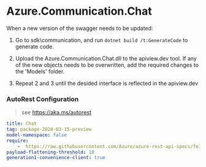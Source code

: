 # Azure.Communication.Chat
When a new version of the swagger needs to be updated:
1. Go to sdk\communication, and run `dotnet build /t:GenerateCode` to generate code.
2. Upload the Azure.Communication.Chat.dll to the apiview.dev tool.
If any of the new objects needs to be overwritten, add the required changes to the 'Models' folder.

3. Repeat 2 and 3 until the desided interface is reflected in the apiview.dev 

### AutoRest Configuration
> see https://aka.ms/autorest

``` yaml
title: Chat
tag: package-2024-03-15-preview
model-namespace: false
require:
    -  https://raw.githubusercontent.com/Azure/azure-rest-api-specs/fe375c4b0f59b587a263e4b5754925ccc660bd47/specification/communication/data-plane/Chat/readme.md
payload-flattening-threshold: 10
generation1-convenience-client: true
